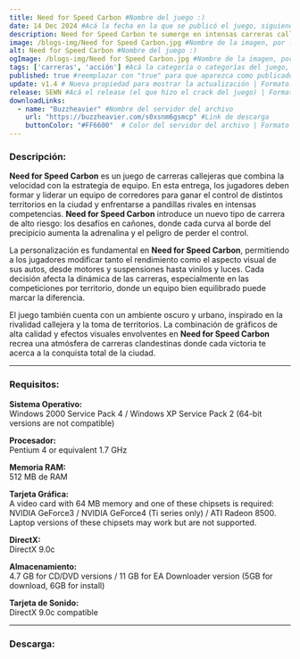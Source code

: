 ```yaml
---
title: Need for Speed Carbon #Nombre del juego :)
date: 14 Dec 2024 #Acá la fecha en la que se publicó el juego, siguiendo este formato: Dia "30", Mes "Oct", Año "2024" = como debe quedar: 30 Oct 2024
description: Need for Speed Carbon te sumerge en intensas carreras callejeras de alta velocidad, donde deberás formar y liderar un equipo para dominar territorios en la ciudad y enfrentar a pandillas rivales. Con una amplia personalización de autos y desafíos en cañones peligrosos, este juego combina adrenalina, estrategia y el estilo urbano característico de la serie. #Acá una mini descripción del juego
image: /blogs-img/Need for Speed Carbon.jpg #Nombre de la imagen, por lo general es exactamente el mismo nombre que el juego excluyendo lo ":" (Dos puntos)
alt: Need for Speed Carbon #Nombre del juego :)
ogImage: /blogs-img/Need for Speed Carbon.jpg #Nombre de la imagen, por lo general es exactamente el mismo nombre que el juego excluyendo lo ":" (Dos puntos)
tags: ['carreras', 'acción'] #Acá la categoría o categorías del juego, si es más de una se coloca en este formato: ['categoría1', 'categoría2']
published: true #reemplazar con "true" para que aparezca como publicado
update: v1.4 # Nueva propiedad para mostrar la actualización | Formato: v1.0.0
release: SEWN #Acá el release (el que hizo el crack del juego) | Formato: Nicolhetti
downloadLinks:
  - name: "Buzzheavier" #Nombre del servidor del archivo
    url: "https://buzzheavier.com/s0xsnm6gsmcp" #Link de descarga
    buttonColor: "#FF6600"  # Color del servidor del archivo | Formato hexadecimal | MediaFire: #0171F0 | Buzzheavier: #FF6600 |
---
```


<!--En VSCode seleccionando una palabra, por ejemplo: "Need for Speed Carbon" y apretando Ctrl+F2 se seleccionan todas las palabras iguales-->

### Descripción:
**Need for Speed Carbon** es un juego de carreras callejeras que combina la velocidad con la estrategia de equipo. En esta entrega, los jugadores deben formar y liderar un equipo de corredores para ganar el control de distintos territorios en la ciudad y enfrentarse a pandillas rivales en intensas competencias. **Need for Speed Carbon** introduce un nuevo tipo de carrera de alto riesgo: los desafíos en cañones, donde cada curva al borde del precipicio aumenta la adrenalina y el peligro de perder el control.

La personalización es fundamental en **Need for Speed Carbon**, permitiendo a los jugadores modificar tanto el rendimiento como el aspecto visual de sus autos, desde motores y suspensiones hasta vinilos y luces. Cada decisión afecta la dinámica de las carreras, especialmente en las competiciones por territorio, donde un equipo bien equilibrado puede marcar la diferencia.

El juego también cuenta con un ambiente oscuro y urbano, inspirado en la rivalidad callejera y la toma de territorios. La combinación de gráficos de alta calidad y efectos visuales envolventes en **Need for Speed Carbon** recrea una atmósfera de carreras clandestinas donde cada victoria te acerca a la conquista total de la ciudad.
<!--Prompt para Chat-GPT: Hazme una descripción para el juego "Need for Speed Carbon" y cada que menciones "Need for Speed Carbon" ponlo en negrita -->

---

### Requisitos:
**Sistema Operativo:**  
Windows 2000 Service Pack 4 / Windows XP Service Pack 2 (64-bit versions are not compatible)

**Procesador:**  
Pentium 4 or equivalent 1.7 GHz

**Memoria RAM:**  
512 MB de RAM

**Tarjeta Gráfica:**  
A video card with 64 MB memory and one of these chipsets is required: NVIDIA GeForce3 / NVIDIA GeForce4 (Ti series only) / ATI Radeon 8500. Laptop versions of these chipsets may work but are not supported.

**DirectX:**  
DirectX 9.0c

**Almacenamiento:**  
4.7 GB for CD/DVD versions / 11 GB for EA Downloader version (5GB for download, 6GB for install)

**Tarjeta de Sonido:**  
DirectX 9.0c compatible

<!--Si falta o sobra un requisito se quita o se agrega manteniendo el mismo formato-->

---

### Descarga:
